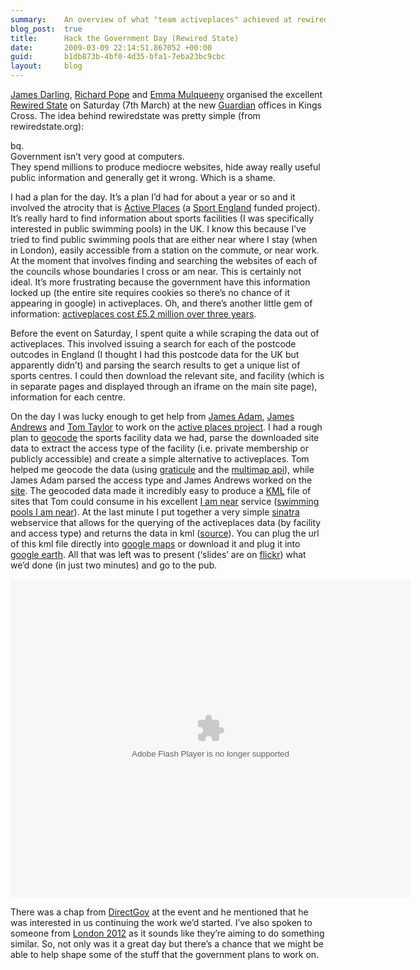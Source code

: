 ```yaml
---
summary:    An overview of what "team activeplaces" achieved at rewiredstate.
blog_post:  true
title:      Hack the Government Day (Rewired State)
date:       2009-03-09 22:14:51.867052 +00:00
guid:       b1db873b-4bf0-4d35-bfa1-7eba23bc9cbc
layout:     blog
---
```


[James Darling](http://coupde.com/), [Richard
Pope](http://www.memespring.co.uk/) and [Emma
Mulqueeny](http://www.emmamulqueeny.com/) organised the excellent
[Rewired State](http://rewiredstate.org/) on Saturday (7th March) at the
new [Guardian](http://www.guardian.co.uk/) offices in Kings Cross. The
idea behind rewiredstate was pretty simple (from rewiredstate.org):

bq.  
Government isn’t very good at computers.  
They spend millions to produce mediocre websites, hide away really
useful public information and generally get it wrong. Which is a shame.

I had a plan for the day. It’s a plan I’d had for about a year or so and
it involved the atrocity that is [Active
Places](http://activeplaces.com/) (a [Sport
England](http://www.sportengland.org/) funded project). It’s really hard
to find information about sports facilities (I was specifically
interested in public swimming pools) in the UK. I know this because I’ve
tried to find public swimming pools that are either near where I stay
(when in London), easily accessible from a station on the commute, or
near work. At the moment that involves finding and searching the
websites of each of the councils whose boundaries I cross or am near.
This is certainly not ideal. It’s more frustrating because the
government have this information locked up (the entire site requires
cookies so there’s no chance of it appearing in google) in activeplaces.
Oh, and there’s another little gem of information: [activeplaces cost
£5.2 million over three
years](http://www.theyworkforyou.com/wrans/?id=2005-06-13b.3605.h).

Before the event on Saturday, I spent quite a while scraping the data
out of activeplaces. This involved issuing a search for each of the
postcode outcodes in England (I thought I had this postcode data for the
UK but apparently didn’t) and parsing the search results to get a unique
list of sports centres. I could then download the relevant site, and
facility (which is in separate pages and displayed through an iframe on
the main site page), information for each centre.

On the day I was lucky enough to get help from [James
Adam](http://lazyatom.com/), [James Andrews](http://jamesandre.ws/) and
[Tom Taylor](http://tomtaylor.co.uk/) to work on the [active places
project](http://projects.rewiredstate.org/projects/active-places). I had
a rough plan to [geocode](http://en.wikipedia.org/wiki/Geocoding) the
sports facility data we had, parse the downloaded site data to extract
the access type of the facility (i.e. private membership or publicly
accessible) and create a simple alternative to activeplaces. Tom helped
me geocode the data (using
[graticule](http://graticule.rubyforge.org/graticule/) and the [multimap
api](http://www.multimap.com/openapi/)), while James Adam parsed the
access type and James Andrews worked on the
[site](http://github.com/ja/activeplaces/tree/master). The geocoded data
made it incredibly easy to produce a
[KML](http://en.wikipedia.org/wiki/Keyhole_Markup_Language) file of
sites that Tom could consume in his excellent [I am
near](http://www.iamnear.net/) service ([swimming pools I am
near](http://swimmingpools.iamnear.net/)). At the last minute I put
together a very simple [sinatra](http://www.sinatrarb.com/) webservice
that allows for the querying of the activeplaces data (by facility and
access type) and returns the data in kml
([source](http://chrisroos.googlecode.com/svn/trunk/scratch/public-swimming-pools.co.uk)).
You can plug the url of this kml file directly into [google
maps](http://maps.google.co.uk) or download it and plug it into [google
earth](http://earth.google.com/). All that was left was to present
(‘slides’ are on
[flickr](http://www.flickr.com/photos/chrisjroos/sets/72157614969161427/))
what we’d done (in just two minutes) and go to the pub.

<embed src="http://blip.tv/play/AfHWWAA" type="application/x-shockwave-flash" width="640" height="510" allowscriptaccess="always" allowfullscreen="true">
</embed>

There was a chap from [DirectGov](http://www.direct.gov.uk) at the event
and he mentioned that he was interested in us continuing the work we’d
started. I’ve also spoken to someone from [London
2012](http://www.london2012.com/) as it sounds like they’re aiming to do
something similar. So, not only was it a great day but there’s a chance
that we might be able to help shape some of the stuff that the
government plans to work on.
